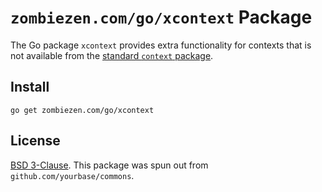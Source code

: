# `zombiezen.com/go/xcontext` Package

The Go package `xcontext` provides extra functionality for contexts
that is not available from the [standard `context` package][].

[standard `context` package]: https://pkg.go.dev/context

## Install

```shell
go get zombiezen.com/go/xcontext
```

## License

[BSD 3-Clause](LICENSE). This package was spun out from `github.com/yourbase/commons`.
